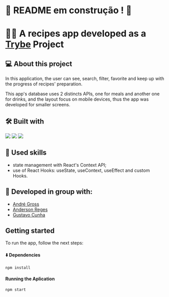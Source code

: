 # :construction: README em construção ! :construction:
# 👩‍🍳 A recipes app developed as a [Trybe](https://www.betrybe.com/) Project

## 💻 About this project
In this application, the user can see, search, filter, favorite and keep up with the progress of recipes' preparation.

This app's database uses 2 distincts APIs, one for meals and another one for drinks, and the layout focus on mobile devices, thus the app was developed for smaller screens.

## 🛠️ Built with
<a href="https://reactjs.org/docs/getting-started.html" target="_blank" rel="noreferrer"><img src="https://img.shields.io/badge/React-20232A?style=for-the-badge&logo=react&logoColor=61DAFB" /></a>
<a href="https://developer.mozilla.org/en-US/docs/Web/JavaScript" target="_blank" rel="noreferrer"><img src="https://img.shields.io/badge/JavaScript-F7DF1E?style=for-the-badge&logo=javascript&logoColor=black" /></a>
<a href="https://www.w3.org/TR/CSS/#css" target="_blank" rel="noreferrer"><img src="https://img.shields.io/badge/CSS3-1572B6?style=for-the-badge&logo=css3&logoColor=white" /></a>

## 🎯 Used skills
- state management with React's Context API;
- use of React Hooks: useState, useContext, useEffect and custom Hooks.

## 👥 Developed in group with:
- [André Gross](https://github.com/andreugross)
- [Anderson Reges](https://github.com/Anderson-Reges)
- [Gustavo Cunha](https://github.com/llGustavoCunhall)

## Getting started
To run the app, follow the next steps:

#### ⬇️ Dependencies

```
npm install
``` 

####  Running the Aplication

```
npm start
``` 
